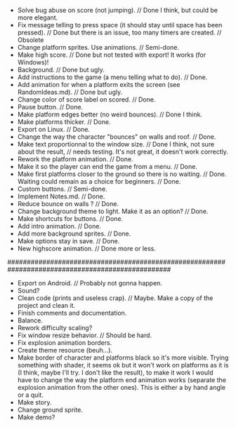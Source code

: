- Solve bug abuse on score (not jumping). // Done I think, but could be more elegant.
- Fix message telling to press space (it should stay until space has been pressed). // Done 
	but there is an issue,	too many timers are created. // Obsolete
- Change platform sprites. Use animations. // Semi-done.
- Make high score. // Done but not tested with export! It works (for Windows)!
- Background. // Done but ugly.
- Add instructions to the game (a menu telling what to do). // Done.
- Add animation for when a platform exits the screen (see RandomIdeas.md). // Done but ugly.
- Change color of score label on scored. // Done.
- Pause button. // Done.
- Make platform edges better (no weird bounces). // Done I think.
- Make platforms thicker. // Done.
- Export on Linux. // Done.
- Change the way the character "bounces" on walls and roof. // Done.
- Make text proportionnal to the window size. // Done I think, not sure about the result, 
											// needs testing. It's not great, it doesn't work correctly.
- Rework the platform animation. // Done.
- Make it so the player can end the game from a menu. // Done.
- Make first platforms closer to the ground so there is no waiting. // Done.
	Waiting could remain as a choice for beginners. // Done.
- Custom buttons. // Semi-done.
- Implement Notes.md. // Done.
- Reduce bounce on walls ? // Done.
- Change background theme to light. Make it as an option? // Done.
- Make shortcuts for buttons. // Done.
- Add intro animation. // Done.
- Add more background sprites. // Done.
- Make options stay in save. // Done.
- New highscore animation. // Done more or less.

##################################################################################################

- Export on Android. // Probably not gonna happen.
- Sound?
- Clean code (prints and useless crap). // Maybe. Make a copy of the project and clean it.
- Finish comments and documentation.
- Balance.
- Rework difficulty scaling?
- Fix window resize behavior. // Should be hard.
- Fix explosion animation borders.
- Create theme resource (beuh...).
- Make border of character and platforms black so it's more visible. Trying something with shader,
	it seems ok but it won't work on platforms as it is (I think, maybe I'll try. I don't like the result),
	to make it work I would have to change the way the platform end animation works 
	(separate the explosion animation from the other ones). This is either a by hand angle or a quit.
- Make story.
- Change ground sprite.
- Make demo?
